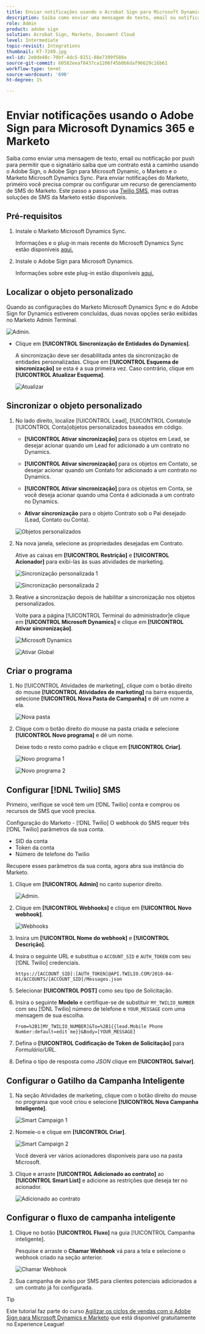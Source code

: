 ```yaml
---
title: Enviar notificações usando o Acrobat Sign para Microsoft Dynamics 365 e Marketo
description: Saiba como enviar uma mensagem de texto, email ou notificação por push para permitir que o signatário saiba que um contrato está a caminho
role: Admin
product: adobe sign
solution: Acrobat Sign, Marketo, Document Cloud
level: Intermediate
topic-revisit: Integrations
thumbnail: KT-7249.jpg
exl-id: 2e0de48c-70bf-4dc5-8251-88e7399f588a
source-git-commit: 60582eeaf8437ca1206f45b0b6daf96629c16b61
workflow-type: tm+mt
source-wordcount: '690'
ht-degree: 1%

---
```


# Enviar notificações usando o Adobe Sign para Microsoft Dynamics 365 e Marketo

Saiba como enviar uma mensagem de texto, email ou notificação por push para permitir que o signatário saiba que um contrato está a caminho usando o Adobe Sign, o Adobe Sign para Microsoft Dynamic, o Marketo e o Marketo Microsoft Dynamics Sync. Para enviar notificações do Marketo, primeiro você precisa comprar ou configurar um recurso de gerenciamento de SMS do Marketo. Este passo a passo usa [Twilio SMS](https://launchpoint.marketo.com/twilio/twilio-sms-for-marketo/), mas outras soluções de SMS da Marketo estão disponíveis.

## Pré-requisitos

1. Instale o Marketo Microsoft Dynamics Sync.

   Informações e o plug-in mais recente do Microsoft Dynamics Sync estão disponíveis [aqui.](https://experienceleague.adobe.com/docs/marketo/using/product-docs/crm-sync/microsoft-dynamics/marketo-plugin-releases-for-microsoft-dynamics.html)

1. Instale o Adobe Sign para Microsoft Dynamics.

   Informações sobre este plug-in estão disponíveis [aqui.](https://helpx.adobe.com/ca/sign/using/microsoft-dynamics-integration-installation-guide.html)

## Localizar o objeto personalizado

Quando as configurações do Marketo Microsoft Dynamics Sync e do Adobe Sign for Dynamics estiverem concluídas, duas novas opções serão exibidas no Marketo Admin Terminal.

![Admin.](assets/adminTerminal.png)

* Clique em **[!UICONTROL Sincronização de Entidades do Dynamics]**.

   A sincronização deve ser desabilitada antes da sincronização de entidades personalizadas. Clique em **[!UICONTROL Esquema de sincronização]** se esta é a sua primeira vez. Caso contrário, clique em **[!UICONTROL Atualizar Esquema]**.

   ![Atualizar](assets/refreshSchema.png)

## Sincronizar o objeto personalizado

1. No lado direito, localize [!UICONTROL Lead], [!UICONTROL Contato]e [!UICONTROL Conta]objetos personalizados baseados em código.

   * **[!UICONTROL Ativar sincronização]** para os objetos em Lead, se desejar acionar quando um Lead for adicionado a um contrato no Dynamics.

   * **[!UICONTROL Ativar sincronização]** para os objetos em Contato, se desejar acionar quando um Contato for adicionado a um contrato no Dynamics.

   * **[!UICONTROL Ativar sincronização]** para os objetos em Conta, se você deseja acionar quando uma Conta é adicionada a um contrato no Dynamics.

   * **Ativar sincronização** para o objeto Contrato sob o Pai desejado (Lead, Contato ou Conta).

   ![Objetos personalizados](assets/enableSyncDynamics.png)

1. Na nova janela, selecione as propriedades desejadas em Contrato.

   Ative as caixas em **[!UICONTROL Restrição]** e **[!UICONTROL Acionador]** para exibi-las às suas atividades de marketing.

   ![Sincronização personalizada 1](assets/entitySync1.png)

   ![Sincronização personalizada 2](assets/entitySync2.png)

1. Reative a sincronização depois de habilitar a sincronização nos objetos personalizados.

   Volte para a página [!UICONTROL Terminal do administrador]e clique em **[!UICONTROL Microsoft Dynamics]** e clique em **[!UICONTROL Ativar sincronização]**.

   ![Microsoft Dynamics](assets/microsoftDynamics.png)

   ![Ativar Global](assets/enableGlobalDynamics.png)

## Criar o programa

1. No [!UICONTROL Atividades de marketing], clique com o botão direito do mouse **[!UICONTROL Atividades de marketing]** na barra esquerda, selecione **[!UICONTROL Nova Pasta de Campanha]** e dê um nome a ela.

   ![Nova pasta](assets/newFolder.png)

1. Clique com o botão direito do mouse na pasta criada e selecione **[!UICONTROL Novo programa]** e dê um nome.

   Deixe todo o resto como padrão e clique em **[!UICONTROL Criar]**.

   ![Novo programa 1](assets/newProgram1.png)

   ![Novo programa 2](assets/newProgram2.png)

## Configurar [!DNL Twilio] SMS

Primeiro, verifique se você tem um [!DNL Twilio] conta e comprou os recursos de SMS que você precisa.

Configuração do Marketo - [!DNL Twilio] O webhook do SMS requer três [!DNL Twilio] parâmetros da sua conta.

* SID da conta
* Token da conta
* Número de telefone do Twilio

Recupere esses parâmetros da sua conta, agora abra sua instância do Marketo.

1. Clique em **[!UICONTROL Admin]** no canto superior direito.

   ![Admin.](assets/adminTab.png)

1. Clique em **[!UICONTROL Webhooks]** e clique em **[!UICONTROL Novo webhook]**.

   ![Webhooks](assets/webhooks.png)

1. Insira um **[!UICONTROL Nome do webhook]** e **[!UICONTROL Descrição]**.

1. Insira o seguinte URL e substitua o `ACCOUNT_SID` e `AUTH_TOKEN` com seu [!DNL Twilio] credenciais.

   ```
   https://[ACCOUNT_SID]:[AUTH_TOKEN]@API.TWILIO.COM/2010-04-01/ACCOUNTS/[ACCOUNT_SID]/Messages.json
   ```

1. Selecionar **[!UICONTROL POST]** como seu tipo de Solicitação.

1. Insira o seguinte **Modelo** e certifique-se de substituir `MY_TWILIO_NUMBER` com seu [!DNL Twilio] número de telefone e `YOUR_MESSAGE` com uma mensagem de sua escolha.

   ```
   From=%2B1[MY_TWILIO_NUMBER]&To=%2B1{{lead.Mobile Phone Number:default=edit me}}&Body=[YOUR_MESSAGE]
   ```

1. Defina o **[!UICONTROL Codificação de Token de Solicitação]** para *Formulário/URL*.

1. Defina o tipo de resposta como *JSON* clique em **[!UICONTROL Salvar]**.

## Configurar o Gatilho da Campanha Inteligente

1. Na seção Atividades de marketing, clique com o botão direito do mouse no programa que você criou e selecione **[!UICONTROL Nova Campanha Inteligente]**.

   ![Smart Campaign 1](assets/smartCampaign1.png)

1. Nomeie-o e clique em **[!UICONTROL Criar]**.

   ![Smart Campaign 2](assets/smartCampaign3.png)

   Você deverá ver vários acionadores disponíveis para uso na pasta Microsoft.

1. Clique e arraste **[!UICONTROL Adicionado ao contrato]** ao **[!UICONTROL Smart List]** e adicione as restrições que deseja ter no acionador.

   ![Adicionado ao contrato](assets/addedToAgreementDynamics.png)

## Configurar o fluxo de campanha inteligente

1. Clique no botão **[!UICONTROL Fluxo]** na guia [!UICONTROL Campanha inteligente].

   Pesquise e arraste o **Chamar Webhook** vá para a tela e selecione o webhook criado na seção anterior.

   ![Chamar Webhook](assets/callWebhook.png)

1. Sua campanha de aviso por SMS para clientes potenciais adicionados a um contrato já foi configurada.
>[!TIP]
>
>Este tutorial faz parte do curso [Agilizar os ciclos de vendas com o Adobe Sign para Microsoft Dynamics e Marketo](https://experienceleague.adobe.com/?recommended=Sign-U-1-2021.1) que está disponível gratuitamente no Experience League!